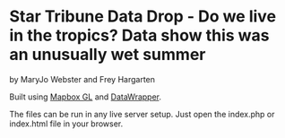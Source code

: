 Star Tribune Data Drop - Do we live in the tropics? Data show this was an unusually wet summer
================

by MaryJo Webster and Frey Hargarten

Built using [Mapbox GL](https://www.mapbox.com/mapbox-gl-js/) and [DataWrapper](https://github.com/datawrapper/datawrapper).

The files can be run in any live server setup. Just open the index.php or index.html file in your browser.

